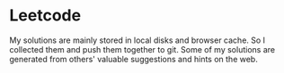 # Leetcode
My solutions are mainly stored in local disks and browser cache. So I collected them and push them together to git.
Some of my solutions are generated from others' valuable suggestions and hints on the web.
